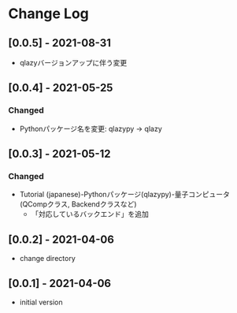 # Change Log

## [0.0.5] - 2021-08-31
- qlazyバージョンアップに伴う変更

## [0.0.4] - 2021-05-25
### Changed
- Pythonパッケージ名を変更: qlazypy -> qlazy

## [0.0.3] - 2021-05-12
### Changed
- Tutorial (japanese)-Pythonパッケージ(qlazypy)-量子コンピュータ(QCompクラス, Backendクラスなど)
    - 「対応しているバックエンド」を追加

## [0.0.2] - 2021-04-06
- change directory

## [0.0.1] - 2021-04-06
- initial version
